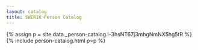 ```yaml
---
layout: catalog
title: SWERIK Person Catalog
---
```

{% assign p = site.data._person-catalog.i-3hsNT67j3mhgNmNX5hg5tR %}
{% include person-catalog.html p=p %}

